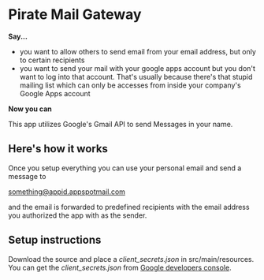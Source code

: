 # Pirate Mail Gateway

**Say...**

* you want to allow others to send email from your email address, but only to certain recipients
* you want to send your mail with your google apps account but you don't want to log into that account.
  That's usually because there's that stupid mailing list which can only be accesses from inside your
  company's Google Apps account

**Now you can**

This app utilizes Google's Gmail API to send Messages in your name. 

## Here's how it works

Once you setup everything you can use your personal email and send a message to

something@appid.appspotmail.com

and the email is forwarded to predefined recipients with the email address you authorized the app with as the sender.

## Setup instructions

Download the source and place a *client_secrets.json* in src/main/resources.
You can get the *client_secrets.json* from [Google developers console](https://console.developers.google.com/project/yourappid/apiui/credential).
